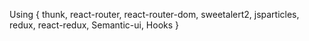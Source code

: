 Using 
{
    thunk,
react-router, 
react-router-dom, 
sweetalert2, 
jsparticles, 
redux, 
react-redux, 
Semantic-ui, 
Hooks
}